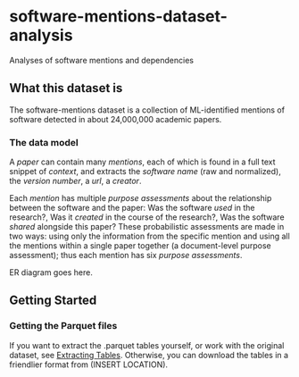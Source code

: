 # software-mentions-dataset-analysis
Analyses of software mentions and dependencies

## What this dataset is

The software-mentions dataset is a collection of ML-identified mentions of software
detected in about 24,000,000 academic papers.

### The data model

A _paper_ can contain many _mentions_, each of which is found in a full text snippet of _context_, and extracts the _software name_ (raw and normalized), the _version number_, a _url_, a _creator_.

Each _mention_ has multiple _purpose assessments_ about the relationship between the software and the paper: Was the software _used_ in the research?, Was it _created_ in the course of the research?, Was the software _shared_ alongside this paper? These probabilistic assessments are made in two ways: using only the information from the specific mention and using all the mentions within a single paper together (a document-level purpose assessment); thus each mention has six _purpose assessments_.

ER diagram goes here.

## Getting Started

### Getting the Parquet files

If you want to extract the .parquet tables yourself, or work with the original dataset, see [Extracting Tables](EXTRACTING_TABLES.md).
Otherwise, you can download the tables in a friendlier format from (INSERT LOCATION).
